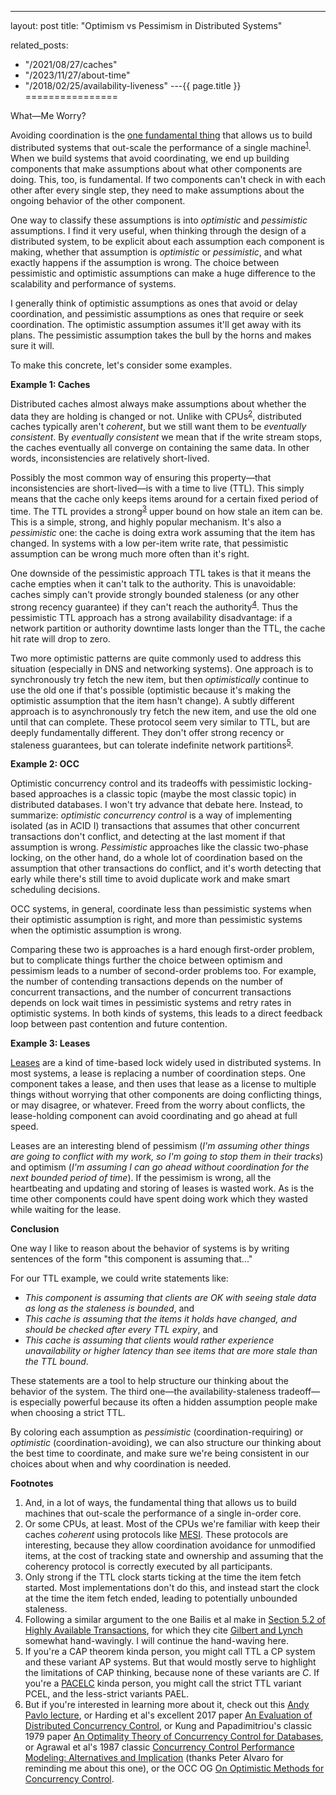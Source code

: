 ---
layout: post
title: "Optimism vs Pessimism in Distributed Systems"



related_posts:
  - "/2021/08/27/caches"
  - "/2023/11/27/about-time"
  - "/2018/02/25/availability-liveness"
---{{ page.title }}
================

<p class="meta">What&mdash;Me Worry?</p>

Avoiding coordination is the [one fundamental thing](https://brooker.co.za/blog/2021/01/22/cloud-scale.html) that allows us to build distributed systems that out-scale the performance of a single machine<sup>[1](#foot1)</sup>. When we build systems that avoid coordinating, we end up building components that make assumptions about what other components are doing. This, too, is fundamental. If two components can't check in with each other after every single step, they need to make assumptions about the ongoing behavior of the other component.

One way to classify these assumptions is into *optimistic* and *pessimistic* assumptions. I find it very useful, when thinking through the design of a distributed system, to be explicit about each assumption each component is making, whether that assumption is *optimistic* or *pessimistic*, and what exactly happens if the assumption is wrong. The choice between pessimistic and optimistic assumptions can make a huge difference to the scalability and performance of systems.

I generally think of optimistic assumptions as ones that avoid or delay coordination, and pessimistic assumptions as ones that require or seek coordination. The optimistic assumption assumes it'll get away with its plans. The pessimistic assumption takes the bull by the horns and makes sure it will.

To make this concrete, let's consider some examples.

**Example 1: Caches**

Distributed caches almost always make assumptions about whether the data they are holding is changed or not. Unlike with CPUs<sup>[2](#foot2)</sup>, distributed caches typically aren't *coherent*, but we still want them to be *eventually consistent*. By *eventually consistent* we mean that if the write stream stops, the caches eventually all converge on containing the same data. In other words, inconsistencies are relatively short-lived.

Possibly the most common way of ensuring this property&mdash;that inconsistencies are short-lived&mdash;is with a time to live (TTL). This simply means that the cache only keeps items around for a certain fixed period of time. The TTL provides a strong<sup>[3](#foot3)</sup> upper bound on how stale an item can be. This is a simple, strong, and highly popular mechanism. It's also a *pessimistic* one: the cache is doing extra work assuming that the item has changed. In systems with a low per-item write rate, that pessimistic assumption can be wrong much more often than it's right.

One downside of the pessimistic approach TTL takes is that it means the cache empties when it can't talk to the authority. This is unavoidable: caches simply can't provide strongly bounded staleness (or any other strong recency guarantee) if they can't reach the authority<sup>[4](#foot4)</sup>. Thus the pessimistic TTL approach has a strong availability disadvantage: if a network partition or authority downtime lasts longer than the TTL, the cache hit rate will drop to zero.

Two more optimistic patterns are quite commonly used to address this situation (especially in DNS and networking systems). One approach is to synchronously try fetch the new item, but then *optimistically* continue to use the old one if that's possible (optimistic because it's making the optimistic assumption that the item hasn't change). A subtly different approach is to asynchronously try fetch the new item, and use the old one until that can complete. These protocol seem very similar to TTL, but are deeply fundamentally different. They don't offer strong recency or staleness guarantees, but can tolerate indefinite network partitions<sup>[5](#foot5)</sup>.

**Example 2: OCC**

Optimistic concurrency control and its tradeoffs with pessimistic locking-based approaches is a classic topic (maybe the most classic topic) in distributed databases. I won't try advance that debate here. Instead, to summarize: *optimistic concurrency control* is a way of implementing isolated (as in ACID I) transactions that assumes that other concurrent transactions don't conflict, and detecting at the last moment if that assumption is wrong. *Pessimistic* approaches like the classic two-phase locking, on the other hand, do a whole lot of coordination based on the assumption that other transactions do conflict, and it's worth detecting that early while there's still time to avoid duplicate work and make smart scheduling decisions.

OCC systems, in general, coordinate less than pessimistic systems when their optimistic assumption is right, and more than pessimistic systems when the optimistic assumption is wrong.

Comparing these two is approaches is a hard enough first-order problem, but to complicate things further the choice between optimism and pessimism leads to a number of second-order problems too. For example, the number of contending transactions depends on the number of concurrent transactions, and the number of concurrent transactions depends on lock wait times in pessimistic systems and retry rates in optimistic systems. In both kinds of systems, this leads to a direct feedback loop between past contention and future contention.

**Example 3: Leases**

[Leases](https://dl.acm.org/doi/10.1145/74851.74870) are a kind of time-based lock widely used in distributed systems. In most systems, a lease is replacing a number of coordination steps. One component takes a lease, and then uses that lease as a license to multiple things without worrying that other components are doing conflicting things, or may disagree, or whatever. Freed from the worry about conflicts, the lease-holding component can avoid coordinating and go ahead at full speed.

Leases are an interesting blend of pessimism (*I'm assuming other things are going to conflict with my work, so I'm going to stop them in their tracks*) and optimism (*I'm assuming I can go ahead without coordination for the next bounded period of time*). If the pessimism is wrong, all the heartbeating and updating and storing of leases is wasted work. As is the time other components could have spent doing work which they wasted while waiting for the lease.

**Conclusion**

One way I like to reason about the behavior of systems is by writing sentences of the form "this component is assuming that..."

For our TTL example, we could write statements like:

- *This component is assuming that clients are OK with seeing stale data as long as the staleness is bounded*, and
- *This cache is assuming that the items it holds have changed, and should be checked after every TTL expiry*, and
- *This cache is assuming that clients would rather experience unavailability or higher latency than see items that are more stale than the TTL bound*.

These statements are a tool to help structure our thinking about the behavior of the system. The third one&mdash;the availability-staleness tradeoff&mdash;is especially powerful because its often a hidden assumption people make when choosing a strict TTL.

By coloring each assumption as *pessimistic* (coordination-requiring) or *optimistic* (coordination-avoiding), we can also structure our thinking about the best time to coordinate, and make sure we're being consistent in our choices about when and why coordination is needed.

**Footnotes**

1. <a name="foot1"></a> And, in a lot of ways, the fundamental thing that allows us to build machines that out-scale the performance of a single in-order core.
2. <a name="foot2"></a> Or some CPUs, at least. Most of the CPUs we're familiar with keep their caches *coherent* using protocols like [MESI](https://en.wikipedia.org/wiki/MESI_protocol). These protocols are interesting, because they allow coordination avoidance for unmodified items, at the cost of tracking state and ownership and assuming that the coherency protocol is correctly executed by all participants.
3. <a name="foot3"></a> Only strong if the TTL clock starts ticking at the time the item fetch started. Most implementations don't do this, and instead start the clock at the time the item fetch ended, leading to potentially unbounded staleness.
4. <a name="foot4"></a> Following a similar argument to the one Bailis et al make in [Section 5.2 of Highly Available Transactions](https://arxiv.org/pdf/1302.0309.pdf), for which they cite [Gilbert and Lynch](https://users.ece.cmu.edu/~adrian/731-sp04/readings/GL-cap.pdf) somewhat hand-wavingly. I will continue the hand-waving here.
5. <a name="foot5"></a> If you're a CAP theorem kinda person, you might call TTL a CP system and these variant AP systems. But that would mostly serve to highlight the limitations of CAP thinking, because none of these variants are *C*. If you're a [PACELC](https://brooker.co.za/blog/2014/07/16/pacelc.html) kinda person, you might call the strict TTL variant PCEL, and the less-strict variants PAEL.
5. <a name="foot6"></a> But if you're interested in learning more about it, check out this [Andy Pavlo lecture](https://www.youtube.com/watch?v=MM0J0_LX8cg), or Harding et al's excellent 2017 paper [An Evaluation of Distributed Concurrency Control](https://www.cs.cmu.edu/~pavlo/papers/p553-harding.pdf), or Kung and Papadimitriou's classic 1979 paper [An Optimality Theory of Concurrency Control for Databases](http://www.eecs.harvard.edu/~htk/publication/1979-sigmod-kung-papadimitriou.pdf), or Agrawal et al's 1987 classic [Concurrency Control Performance Modeling: Alternatives and Implication](https://web.eecs.umich.edu/~jag/eecs584/papers/acl.pdf) (thanks Peter Alvaro for reminding me about this one), or the OCC OG [On Optimistic Methods for Concurrency Control](https://www.eecs.harvard.edu/~htk/publication/1981-tods-kung-robinson.pdf).